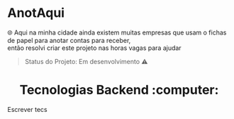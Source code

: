 # AnotAqui
:globe_with_meridians: Aqui na minha cidade ainda existem muitas empresas que usam o fichas de papel para anotar contas para receber, <br>
então resolvi criar este projeto nas horas vagas para ajudar <br>
> Status do Projeto: Em desenvolvimento :warning:

<h1 align="center"> Tecnologias Backend :computer:	 </h1>
<p align="justify"> Escrever tecs </p>
